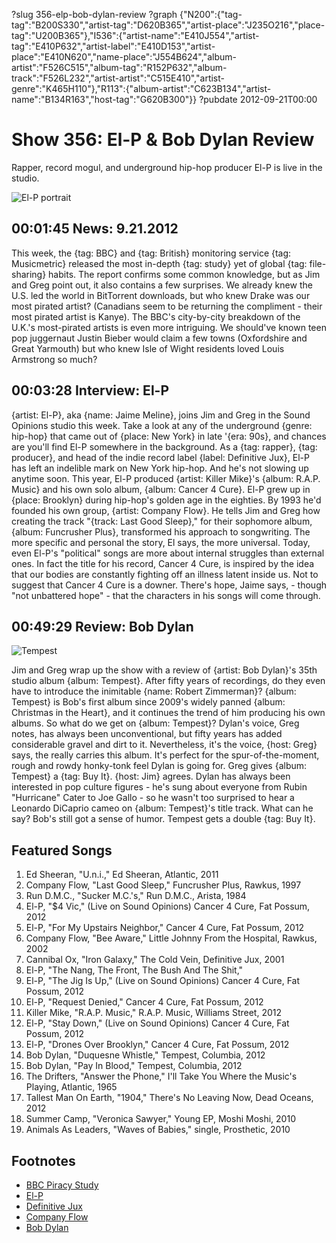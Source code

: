 ?slug 356-elp-bob-dylan-review
?graph {"N200":{"tag-tag":"B200S330","artist-tag":"D620B365","artist-place":"J235O216","place-tag":"U200B365"},"I536":{"artist-name":"E410J554","artist-tag":"E410P632","artist-label":"E410D153","artist-place":"E410N620","name-place":"J554B624","album-artist":"F526C515","album-tag":"R152P632","album-track":"F526L232","artist-artist":"C515E410","artist-genre":"K465H110"},"R113":{"album-artist":"C623B134","artist-name":"B134R163","host-tag":"G620B300"}}
?pubdate 2012-09-21T00:00

# Show 356: El-P & Bob Dylan Review
Rapper, record mogul, and underground hip-hop producer El-P is live in the studio.

![El-P portrait](http://static.soundopinions.org/images/2012/el-p.jpg)

## 00:01:45 News: 9.21.2012
This week, the {tag: BBC} and {tag: British} monitoring service {tag: Musicmetric} released the most in-depth {tag: study} yet of global {tag: file-sharing} habits. The report confirms some common knowledge, but as Jim and Greg point out, it also contains a few surprises. We already knew the U.S. led the world in BitTorrent downloads, but who knew Drake was our most pirated artist? (Canadians seem to be returning the compliment - their most pirated artist is Kanye). The BBC's city-by-city breakdown  of the U.K.'s most-pirated artists is even more intriguing. We should've known teen pop juggernaut Justin Bieber would claim a few towns (Oxfordshire and Great Yarmouth) but who knew Isle of Wight residents loved Louis Armstrong so much?

## 00:03:28 Interview: El-P
{artist: El-P}, aka {name: Jaime Meline}, joins Jim and Greg in the Sound Opinions studio this week. Take a look at any of the underground {genre: hip-hop} that came out of {place: New York} in late '{era: 90s}, and chances are you'll find El-P somewhere in the background. As a {tag: rapper}, {tag: producer}, and head of the indie record label {label: Definitive Jux}, El-P has left an indelible mark on New York hip-hop. And he's not slowing up anytime soon. This year, El-P produced {artist: Killer Mike}'s {album: R.A.P. Music} and his own solo album, {album: Cancer 4 Cure}. El-P grew up in {place: Brooklyn} during hip-hop's golden age in the eighties. By 1993 he'd founded his own group, {artist: Company Flow}. He tells Jim and Greg how creating the track "{track: Last Good Sleep}," for their sophomore album, {album: Funcrusher Plus}, transformed his approach to songwriting. The more specific and personal the story, El says, the more universal. Today, even El-P's "political" songs are more about internal struggles than external ones. In fact the title for his record, Cancer 4 Cure, is inspired by the idea that our bodies are constantly fighting off an illness latent inside us. Not to suggest that Cancer 4 Cure is a downer. There's hope, Jaime says, - though "not unbattered hope" - that the characters in his songs will come through.

## 00:49:29 Review: Bob Dylan
![Tempest](http://is5.mzstatic.com/image/thumb/Music/v4/26/8d/a9/268da9a7-731c-f80b-18eb-47ee0ffaee66/source/600x600bb.jpg "462006/544403750")

Jim and Greg wrap up the show with a review of {artist: Bob Dylan}'s 35th studio album {album: Tempest}. After fifty years of recordings, do they even have to introduce the inimitable {name: Robert Zimmerman}? {album: Tempest} is Bob's first album since 2009's widely panned {album: Christmas in the Heart}, and it continues the trend of him producing his own albums. So what do we get on {album: Tempest}? Dylan's voice, Greg notes, has always been unconventional, but fifty years has added considerable gravel and dirt to it. Nevertheless, it's the voice, {host: Greg} says, the really carries this album. It's perfect for the spur-of-the-moment, rough and rowdy honky-tonk feel Dylan is going for. Greg gives {album: Tempest} a {tag: Buy It}. {host: Jim} agrees. Dylan has always been interested in pop culture figures - he's sung about everyone from Rubin "Hurricane" Cater to Joe Gallo - so he wasn't too surprised to hear a Leonardo DiCaprio cameo on {album: Tempest}'s title track. What can he say? Bob's still got a sense of humor. Tempest gets a double {tag: Buy It}.

                                                                

## Featured Songs
1. Ed Sheeran, "U.n.i.," Ed Sheeran, Atlantic, 2011
2. Company Flow, "Last Good Sleep," Funcrusher Plus, Rawkus, 1997
3. Run D.M.C., "Sucker M.C.'s," Run D.M.C., Arista, 1984
4. El-P, "$4 Vic," (Live on Sound Opinions) Cancer 4 Cure, Fat Possum, 2012
5. El-P, "For My Upstairs Neighbor," Cancer 4 Cure, Fat Possum, 2012
6. Company Flow, "Bee Aware," Little Johnny From the Hospital, Rawkus, 2002
7. Cannibal Ox, "Iron Galaxy," The Cold Vein, Definitive Jux, 2001
8. El-P, "The Nang, The Front, The Bush And The Shit,"
9. El-P, "The Jig Is Up," (Live on Sound Opinions) Cancer 4 Cure, Fat Possum, 2012
10. El-P, "Request Denied," Cancer 4 Cure, Fat Possum, 2012
11. Killer Mike, "R.A.P. Music," R.A.P. Music, Williams Street, 2012
12. El-P, "Stay Down," (Live on Sound Opinions) Cancer 4 Cure, Fat Possum, 2012
13. El-P, "Drones Over Brooklyn," Cancer 4 Cure, Fat Possum, 2012
14. Bob Dylan, "Duquesne Whistle," Tempest, Columbia, 2012
15. Bob Dylan, "Pay In Blood," Tempest, Columbia, 2012
16. The Drifters, "Answer the Phone," I'll Take You Where the Music's Playing, Atlantic, 1965
17. Tallest Man On Earth, "1904," There's No Leaving Now, Dead Oceans, 2012
18. Summer Camp, "Veronica Sawyer," Young EP, Moshi Moshi, 2010
19. Animals As Leaders, "Waves of Babies," single, Prosthetic, 2010

## Footnotes 
- [BBC Piracy Study](http://www.bbc.com/news/technology-19599527)
- [El-P](http://www.allmusic.com/artist/el-p-mn0000794301)
- [Definitive Jux](http://www.definitivejux.net/)
- [Company Flow](http://www.allmusic.com/artist/company-flow-mn0000096780)
- [Bob Dylan](http://www.bobdylan.com/us/home)
